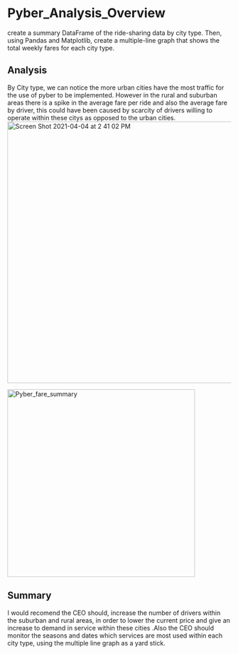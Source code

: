 # Pyber_Analysis_Overview
create a summary DataFrame of the ride-sharing data by city type. Then, using Pandas and Matplotlib, create a multiple-line graph that shows the total weekly fares for each city type.

## Analysis
By City type, we can notice the more urban cities have the most traffic for the use of pyber to be implemented. However in the rural and suburban areas there is a spike in the average fare per ride and also the average fare by driver, this could have been caused by scarcity of drivers willing to operate within these citys as opposed to the urban cities.  
<img width="588" alt="Screen Shot 2021-04-04 at 2 41 02 PM" src="https://user-images.githubusercontent.com/79813670/113518652-a6e95380-9555-11eb-9003-6b3afd070060.png">

<img width="422" alt="Pyber_fare_summary" src="https://user-images.githubusercontent.com/79813670/113519296-465c1580-9559-11eb-972a-e74d333e050f.png">



## Summary
I would recomend the CEO should, increase the number of drivers within the suburban and rural areas, in order to lower the current price and give an increase to demand in service within these cities .Also the CEO should monitor the seasons and dates which services are most used within each city type, using the multiple line graph as a yard stick.
